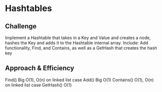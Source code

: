 # Hashtables

## Challenge
Implement a Hashtable that takes in a Key and Value and creates a node, hashes the Key and adds it to the Hashtable internal array.
Include: Add functionality, Find, and Contains, as well as a GetHash that creates the hash key

## Approach & Efficiency
Find() Big O(1), O(n) on linked list case
Add() Big O(1)
Contains() O(1), O(n) on linked list case
GetHash() O(1)
